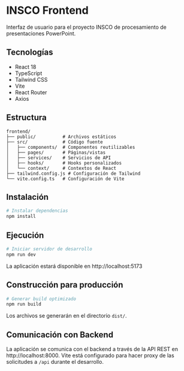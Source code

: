 # INSCO Frontend

Interfaz de usuario para el proyecto INSCO de procesamiento de presentaciones PowerPoint.

## Tecnologías

- React 18
- TypeScript
- Tailwind CSS
- Vite
- React Router
- Axios

## Estructura

```
frontend/
├── public/          # Archivos estáticos
├── src/             # Código fuente
│   ├── components/  # Componentes reutilizables
│   ├── pages/       # Páginas/vistas
│   ├── services/    # Servicios de API
│   ├── hooks/       # Hooks personalizados
│   └── context/     # Contextos de React
├── tailwind.config.js # Configuración de Tailwind
└── vite.config.ts   # Configuración de Vite
```

## Instalación

```bash
# Instalar dependencias
npm install
```

## Ejecución

```bash
# Iniciar servidor de desarrollo
npm run dev
```

La aplicación estará disponible en http://localhost:5173

## Construcción para producción

```bash
# Generar build optimizado
npm run build
```

Los archivos se generarán en el directorio `dist/`.

## Comunicación con Backend

La aplicación se comunica con el backend a través de la API REST en http://localhost:8000. 
Vite está configurado para hacer proxy de las solicitudes a `/api` durante el desarrollo. 